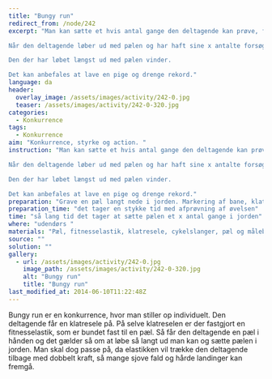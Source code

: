 ```yaml
---
title: "Bungy run"
redirect_from: /node/242
excerpt: "Man kan sætte et hvis antal gange den deltagende kan prøve, fx højst 3 gange. Dette skal så gøre sig gældende for de andre deltagende.

Når den deltagende løber ud med pælen og har haft sine x antalte forsøg, måles afstanden. Derefter kan afstanden skrives på en rekordtavle, så de andre deltagende kan følge med.

Den der har løbet længst ud med pælen vinder.

Det kan anbefales at lave en pige og drenge rekord."
language: da
header:
  overlay_image: /assets/images/activity/242-0.jpg
  teaser: /assets/images/activity/242-0-320.jpg
categories: 
  - Konkurrence
tags: 
  - Konkurrence
aim: "Konkurrence, styrke og action. "
instruction: "Man kan sætte et hvis antal gange den deltagende kan prøve, fx højst 3 gange. Dette skal så gøre sig gældende for de andre deltagende.

Når den deltagende løber ud med pælen og har haft sine x antalte forsøg, måles afstanden. Derefter kan afstanden skrives på en rekordtavle, så de andre deltagende kan følge med.

Den der har løbet længst ud med pælen vinder.

Det kan anbefales at lave en pige og drenge rekord."
preparation: "Grave en pæl langt nede i jorden. Markering af bane, klatresele, elastik og evt. cykelslanger. Træpæle og målebånd. "
preparation_time: "det tager en stykke tid med afprøvning af øvelsen"
time: "så lang tid det tager at sætte pælen et x antal gange i jorden"
where: "udendørs "
materials: "Pæl, fitnesselastik, klatresele, cykelslanger, pæl og målebånd. "
source: ""
solution: ""
gallery:
  - url: /assets/images/activity/242-0.jpg
    image_path: /assets/images/activity/242-0-320.jpg
    alt: "Bungy run"
    title: "Bungy run"
last_modified_at: 2014-06-10T11:22:48Z
---
```

Bungy run er en konkurrence, hvor man stiller op individuelt. Den deltagende får en klatresele på. På selve klatreselen er der fastgjort en fitnesselastik, som er bundet fast til en pæl. Så får den deltagende en pæl i hånden og det gælder så om at løbe så langt ud man kan og sætte pælen i jorden. Man skal dog passe på, da elastikken vil trække den deltagende tilbage med dobbelt kraft, så mange sjove fald og hårde landinger kan fremgå.
